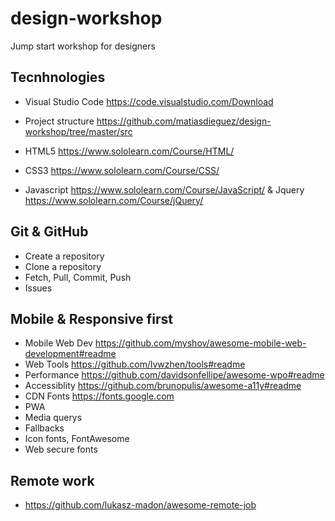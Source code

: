 # design-workshop
Jump start workshop for designers

## Tecnhnologies
- Visual Studio Code https://code.visualstudio.com/Download
- Project structure https://github.com/matiasdieguez/design-workshop/tree/master/src

- HTML5 https://www.sololearn.com/Course/HTML/
- CSS3 https://www.sololearn.com/Course/CSS/
- Javascript https://www.sololearn.com/Course/JavaScript/ & Jquery https://www.sololearn.com/Course/jQuery/

## Git & GitHub
- Create a repository 
- Clone a repository
- Fetch, Pull, Commit, Push
- Issues

## Mobile & Responsive first
- Mobile Web Dev https://github.com/myshov/awesome-mobile-web-development#readme
- Web Tools https://github.com/lvwzhen/tools#readme
- Performance https://github.com/davidsonfellipe/awesome-wpo#readme
- Accessiblity https://github.com/brunopulis/awesome-a11y#readme
- CDN Fonts https://fonts.google.com
- PWA
- Media querys
- Fallbacks
- Icon fonts, FontAwesome
- Web secure fonts


## Remote work
- https://github.com/lukasz-madon/awesome-remote-job
